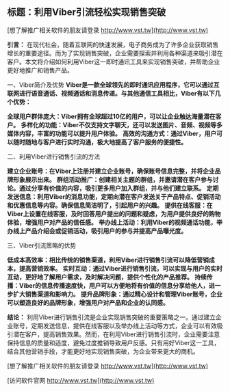 ## **标题：利用Viber引流轻松实现销售突破**

[想了解推广相关软件的朋友请登录 http://www.vst.tw](http://www.vst.tw)

**引言：**
在现代社会，随着互联网的快速发展，电子商务成为了许多企业获取销售增长的重要途径。而为了实现销售突破，企业需要探索并利用各种渠道来吸引潜在客户。本文将介绍如何利用Viber这一即时通讯工具来实现销售突破，并帮助企业更好地推广和销售产品。

一、Viber简介及优势
**Viber是一款全球领先的即时通讯应用程序，它可以通过互联网进行语音通话、视频通话和消息传递。与其他通信工具相比，Viber有以下几个优势：**

**全球用户群体庞大：Viber拥有全球超过10亿的用户，可以让企业触达海量潜在客户。**
**多样化的功能：Viber不仅支持文字聊天，还可以发送图片、音频、视频等多媒体内容，丰富的功能可以提升用户体验。**
**高效的沟通方式：通过Viber，用户可以随时随地与客户进行实时沟通，极大地提高了客户服务的便捷性。**

二、利用Viber进行销售引流的方法

**建立企业账号：在Viber上注册并建立企业账号，确保账号信息完整，并将企业品牌形象展示出来。**
**群组活动推广：创建相关主题的群组，并邀请潜在客户参与讨论。通过分享有价值的内容，吸引更多用户加入群组，并与他们建立联系。**
**定期发送信息：利用Viber的消息功能，定期向潜在客户发送关于产品特点、促销活动和优惠信息等内容。确保信息简洁明了，引起用户的兴趣。**
**提供在线客服：在Viber上设置在线客服，及时回答用户提出的问题和疑虑，为用户提供良好的购物体验，增强用户对产品的信任感。**
**举办线上活动：利用Viber的视频通话功能，举办线上产品介绍会或促销活动，吸引用户的参与并提高产品曝光度。**

三、Viber引流策略的优势

**低成本高效率：相比传统的销售渠道，利用Viber进行销售引流可以降低营销成本，提高营销效率。**
**实时互动：通过Viber进行销售引流，可以实现与用户的实时互动，更好地了解用户需求，及时解决问题，提供个性化的产品推荐。**
**持续传播：Viber的信息传播速度快，用户可以方便地将有价值的信息分享给他人，进一步扩大销售渠道和影响力。**
**提升品牌形象：通过精心设计和管理Viber账号，企业可以塑造良好的品牌形象，增强用户对产品和企业的认同感。**

**结论：**
利用Viber进行销售引流是企业实现销售突破的重要策略之一。通过建立企业账号，定期发送信息，提供在线客服以及举办线上活动等方式，企业可以有效吸引潜在客户，提高销售效果。然而，在利用Viber进行销售引流时，企业需要注意保持信息的质量和适度，避免过度推销导致用户反感。只有用好Viber这一工具，结合其他营销手段，才能更好地实现销售突破，为企业带来更大的商机。

[想了解推广相关软件的朋友请登录 http://www.vst.tw](http://www.vst.tw)


[访问软件官网 http://www.vst.tw](http://www.vst.tw)
